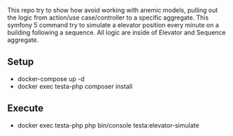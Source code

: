 This repo try to show how avoid working with anemic models, pulling out the logic from action/use case/controller to a specific aggregate.
This symfony 5 command try to simulate a elevator position every minute on a building following a sequence.
All logic are inside of Elevator and Sequence aggregate.

## Setup
- docker-compose up -d
- docker exec testa-php composer install

## Execute
- docker exec testa-php php bin/console testa:elevator-simulate
